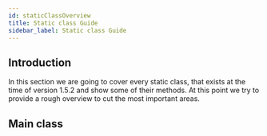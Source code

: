 ```yaml
---
id: staticClassOverview
title: Static class Guide
sidebar_label: Static class Guide
---
```


## Introduction

In this section we are going to cover every static class,
that exists at the time of version 1.5.2 and show some of their methods.
At this point we try to provide a rough overview
to cut the most important areas.

## Main class

